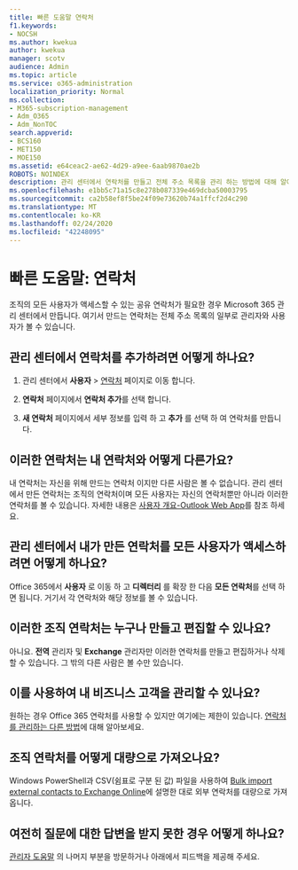 ```yaml
---
title: 빠른 도움말 연락처
f1.keywords:
- NOCSH
ms.author: kwekua
author: kwekua
manager: scotv
audience: Admin
ms.topic: article
ms.service: o365-administration
localization_priority: Normal
ms.collection:
- M365-subscription-management
- Adm_O365
- Adm_NonTOC
search.appverid:
- BCS160
- MET150
- MOE150
ms.assetid: e64ceac2-ae62-4d29-a9ee-6aab9870ae2b
ROBOTS: NOINDEX
description: 관리 센터에서 연락처를 만들고 전체 주소 목록을 관리 하는 방법에 대해 알아봅니다.
ms.openlocfilehash: e1bb5c71a15c8e278b087339e469dcba50003795
ms.sourcegitcommit: ca2b58ef8f5be24f09e73620b74a1ffcf2d4c290
ms.translationtype: MT
ms.contentlocale: ko-KR
ms.lasthandoff: 02/24/2020
ms.locfileid: "42248095"
---
```

# <a name="quick-help-contacts"></a>빠른 도움말: 연락처

조직의 모든 사용자가 액세스할 수 있는 공유 연락처가 필요한 경우 Microsoft 365 관리 센터에서 만듭니다. 여기서 만드는 연락처는 전체 주소 목록의 일부로 관리자와 사용자가 볼 수 있습니다.
  
## <a name="how-do-i-add-contacts-in-the-admin-center"></a>관리 센터에서 연락처를 추가하려면 어떻게 하나요?

1. 관리 센터에서 **사용자** \> <a href="https://go.microsoft.com/fwlink/p/?linkid=2053302" target="_blank">연락처</a> 페이지로 이동 합니다.

2. **연락처** 페이지에서 **연락처 추가**를 선택 합니다.
  
3. **새 연락처** 페이지에서 세부 정보를 입력 하 고 **추가** 를 선택 하 여 연락처를 만듭니다.
  
## <a name="how-are-these-contacts-different-from-my-contacts"></a>이러한 연락처는 내 연락처와 어떻게 다른가요?

내 연락처는 자신을 위해 만드는 연락처 이지만 다른 사람은 볼 수 없습니다. 관리 센터에서 만든 연락처는 조직의 연락처이며 모든 사용자는 자신의 연락처뿐만 아니라 이러한 연락처를 볼 수 있습니다. 자세한 내용은 [사용자 개요-Outlook Web App](https://support.office.com/article/5fe173cf-e620-4f62-9bf6-da5041f651bf.aspx)를 참조 하세요.
  
## <a name="how-does-everyone-get-to-the-contacts-i-created-in-the-admin-center"></a>관리 센터에서 내가 만든 연락처를 모든 사용자가 액세스하려면 어떻게 하나요?

 Office 365에서 **사용자** 로 이동 하 고 **디렉터리** 를 확장 한 다음 **모든 연락처**를 선택 하면 됩니다. 거기서 각 연락처와 해당 정보를 볼 수 있습니다.
  
## <a name="can-anyone-create-and-edit-these-organizational-contacts"></a>이러한 조직 연락처는 누구나 만들고 편집할 수 있나요?

아니요. **전역** 관리자 및 **Exchange** 관리자만 이러한 연락처를 만들고 편집하거나 삭제할 수 있습니다. 그 밖의 다른 사람은 볼 수만 있습니다.
  
## <a name="can-i-use-this-to-manage-my-business-clients"></a>이를 사용하여 내 비즈니스 고객을 관리할 수 있나요?

원하는 경우 Office 365 연락처를 사용할 수 있지만 여기에는 제한이 있습니다. [연락처를 관리하는 다른 방법](ways-to-manage-contacts.md)에 대해 알아보세요.
  
## <a name="how-do-i-bulk-import-organizational-contacts"></a>조직 연락처를 어떻게 대량으로 가져오나요?

Windows PowerShell과 CSV(쉼표로 구분 된 값) 파일을 사용하여 [Bulk import external contacts to Exchange Online](../../compliance/bulk-import-external-contacts.md)에 설명한 대로 외부 연락처를 대량으로 가져옵니다.
  
## <a name="what-if-my-question-still-hasnt-been-answered"></a>여전히 질문에 대한 답변을 받지 못한 경우 어떻게 하나요?

[관리자 도움말](../admin-home.md) 의 나머지 부분을 방문하거나 아래에서 피드백을 제공해 주세요.
